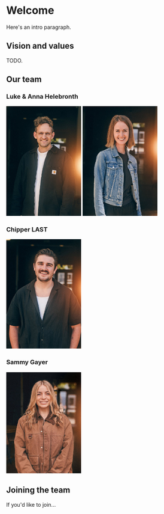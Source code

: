 # Welcome

Here's an intro paragraph.

## Vision and values

TODO.

## Our team

### Luke & Anna Helebronth

<img src="./images/luke.jpg" alt="ALT" width="200">

<img src="./images/anna.jpg" alt="ALT" width="200">

### Chipper LAST

<img src="./images/chipper.jpg" alt="ALT" width="200">

### Sammy Gayer

<img src="./images/sammy.jpg" alt="ALT" width="200">

## Joining the team

If you'd like to join...

<!-- link to roles, skills, commitments? -->
